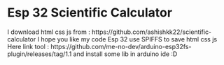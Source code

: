 <h1>Esp 32 Scientific Calculator</h1>
I download html css js from : https://github.com/ashishkk22/scientific-calculator
I hope you like my code 
Esp 32 use SPIFFS to save html css js
Here link tool : https://github.com/me-no-dev/arduino-esp32fs-plugin/releases/tag/1.1 
and install some lib in arduino ide :D 
